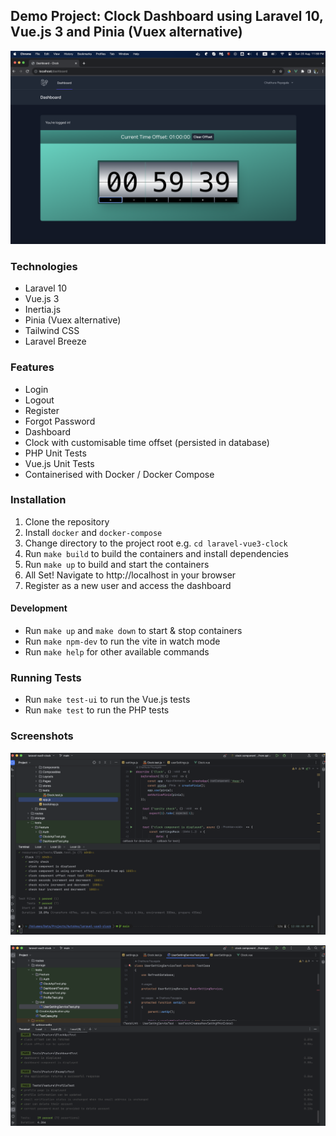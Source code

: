 ## Demo Project: Clock Dashboard using Laravel 10, Vue.js 3 and Pinia (Vuex alternative)

![Dashboard](images/dashboard.png)

### Technologies

- Laravel 10
- Vue.js 3
- Inertia.js
- Pinia (Vuex alternative)
- Tailwind CSS
- Laravel Breeze

### Features

- Login
- Logout
- Register
- Forgot Password
- Dashboard
- Clock with customisable time offset (persisted in database)
- PHP Unit Tests
- Vue.js Unit Tests
- Containerised with Docker / Docker Compose

### Installation

1. Clone the repository
2. Install `docker` and `docker-compose`
3. Change directory to the project root e.g. `cd laravel-vue3-clock`
4. Run `make build` to build the containers and install dependencies
5. Run `make up` to build and start the containers
6. All Set! Navigate to http://localhost in your browser
7. Register as a new user and access the dashboard

#### Development

- Run `make up` and `make down` to start & stop containers
- Run `make npm-dev` to run the vite in watch mode
- Run `make help` for other available commands

### Running Tests

- Run `make test-ui` to run the Vue.js tests
- Run `make test` to run the PHP tests

### Screenshots

![UI Tests](images/ui-tests.png)

![PHP Tests](images/php-tests.png)
